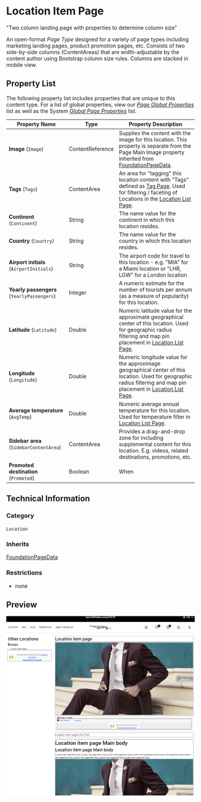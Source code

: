 # Location Item Page
"Two column landing page with properties to determine column size"

An open-format *Page Type* designed for a variety of page types including marketing landing pages, product promotion pages, etc. Consists of two side-by-side columns (ContentAreas) that are width-adjustable by the content author using Bootstrap column size rules. Columns are stacked in mobile view.

## Property List
The following property list includes properties that are unique to this content type. For a list of global properties, view our [*Page Global Properties*](#) list as well as the System [*Global Page Properties*](#) list.

Property Name | Type | Property Description
--------------|------|---------------
**Image** (`Image`) | ContentReference | Supplies the content with the image for this location. This property is separate from the Page Main Image property inherited from [FoundationPageData](#).
**Tags** (`Tags`) | ContentArea | An area for "tagging" this location content with "Tags" defined as [Tag Page](#). Used for filtering / faceting of Locations in the [Location List Page](#).
**Continent** (`Continent`) | String | The name value for the continent in which this location resides.
**Country** (`Country`) | String | The name value for the country in which this location resides.
**Airport initials** (`AirportInitials`) | String | The airport code for travel to this location - e.g. "MIA" for a Miami location or "LHR, LGW" for a London location
**Yearly passengers** (`YearlyPassengers`) | Integer | A numeric estimate for the number of tourists per annum (as a measure of popularity) for this location.
**Latitude** (`Latitude`) | Double | Numeric latitude value for the approximate geographical center of this location. Used for geographic radius filtering and map pin placement in [Location List Page](#).
**Longitude** (`Longitude`) | Double | Numeric longitude value for the approximage geographical center of this location. Used for geographic radius filtering and map pin placement in [Location List Page](#).
**Average temperature** (`AvgTemp`) | Double | Numeric average annual temperature for this location. Used for temperature filter in [Location List Page](#).
**Sidebar area** (`SidebarContentArea`) | ContentArea | Provides a drag-and-drop zone for including supplemental content for this location. E.g. videos, related destinations, promotions, etc.
**Promoted destination** (`Promoted`) | Boolean | When 


## Technical Information

### Category
`Location`

### Inherits
[FoundationPageData](#)

### Restrictions
* none

## Preview
![Preview of Location Item Page Content in Author / On-page-editing view](../Screenshots/Location%20Item%20Page%20-%20View.png?raw=true)